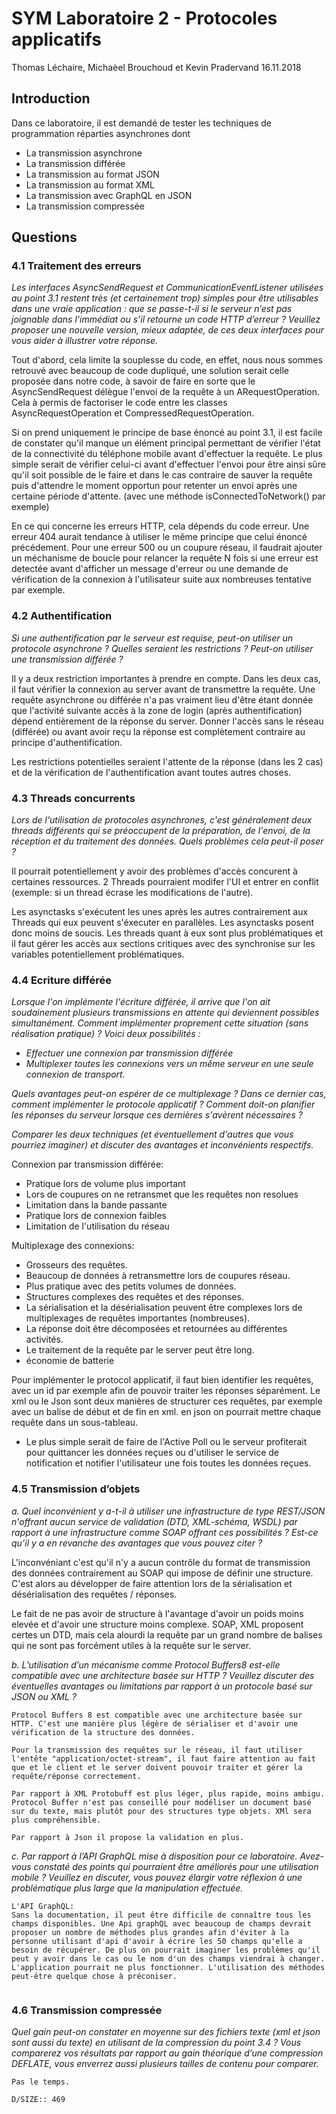 # SYM Laboratoire 2 - Protocoles applicatifs
Thomas Léchaire, Michaèel Brouchoud et Kevin Pradervand
16.11.2018

## Introduction
Dans ce laboratoire, il est demandé de tester les techniques de programmation réparties asynchrones dont 
- La transmission asynchrone
- La transmission différée
- La transmission au format JSON
- La transmission au format XML
- La transmission avec GraphQL en JSON
- La transmission compressée

## Questions
### 4.1 Traitement des erreurs
*Les interfaces AsyncSendRequest et CommunicationEventListener utilisées au point 3.1 restent très*
*(et certainement trop) simples pour être utilisables dans une vraie application : que se passe-t-il si le*
*serveur n’est pas joignable dans l’immédiat ou s’il retourne un code HTTP d’erreur ? Veuillez proposer*
*une nouvelle version, mieux adaptée, de ces deux interfaces pour vous aider à illustrer votre réponse.*

Tout d'abord, cela limite la souplesse du code, en effet, nous nous sommes retrouvé avec beaucoup de code dupliqué, une solution serait celle proposée dans notre code, à savoir de faire en sorte que le AsyncSendRequest délègue l'envoi de la requête à un ARequestOperation. Cela à permis de factoriser le code entre les classes AsyncRequestOperation et CompressedRequestOperation.

Si on prend uniquement le principe de base énoncé au point 3.1, il est facile de constater qu'il manque un élément principal permettant de vérifier l'état de la connectivité du téléphone mobile avant d'effectuer la requête. Le plus simple serait de vérifier celui-ci avant d'effectuer l'envoi pour être ainsi sûre qu'il soit possible de le faire et dans le cas contraire de sauver la requête puis d'attendre le moment opportun pour retenter un envoi après une certaine période d'attente. (avec une méthode isConnectedToNetwork() par exemple)

En ce qui concerne les erreurs HTTP, cela dépends du code erreur. Une erreur 404 aurait tendance à utiliser le même principe que celui énoncé précédement. Pour une erreur 500 ou un coupure réseau, il faudrait ajouter un méchanisme de boucle pour relancer la requête N fois si une erreur est detectée avant d'afficher un message d'erreur ou une demande de vérification de la connexion à l'utilisateur suite aux nombreuses tentative par exemple.

### 4.2 Authentification
*Si une authentification par le serveur est requise, peut-on utiliser un protocole asynchrone ? Quelles*
*seraient les restrictions ? Peut-on utiliser une transmission différée ?*

Il y a deux restriction importantes à prendre en compte.
Dans les deux cas, il faut vérifier la connexion au server avant de transmettre la requête. Une requête asynchrone ou différée n'a pas vraiment lieu d'être étant donnée que l'activité suivante accès à la zone de login (après authentification) dépend entièrement de la réponse du server. Donner l'accès sans le réseau (différée) ou avant avoir reçu la réponse est complètement contraire au principe d'authentification.

Les restrictions potentielles seraient l'attente de la réponse (dans les 2 cas) et de la vérification de l'authentification avant toutes autres choses.

### 4.3 Threads concurrents
*Lors de l'utilisation de protocoles asynchrones, c'est généralement deux threads différents qui se*
*préoccupent de la préparation, de l'envoi, de la réception et du traitement des données. Quels*
*problèmes cela peut-il poser ?*

Il pourrait potentiellement y avoir des problèmes d'accès concurent à certaines ressources. 2 Threads pourraient modifer l'UI et entrer en conflit (exemple: si un thread écrase les modifications de l'autre).

Les asynctasks s'exécutent les unes après les autres contrairement aux Threads qui eux peuvent s'éxecuter en parallèles. Les asynctasks posent donc moins de soucis. Les threads quant à eux sont plus problématiques et il faut gérer les accès aux sections critiques avec des synchronise sur les variables potentiellement problématiques.


### 4.4 Ecriture différée
*Lorsque l'on implémente l'écriture différée, il arrive que l'on ait soudainement plusieurs transmissions*
*en attente qui deviennent possibles simultanément. Comment implémenter proprement cette*
*situation (sans réalisation pratique) ? Voici deux possibilités :*

- *Effectuer une connexion par transmission différée*
- *Multiplexer toutes les connexions vers un même serveur en une seule connexion de transport.*

*Quels avantages peut-on  espérer de ce multiplexage ? Dans ce dernier cas, comment implémenter le protocole applicatif ? Comment doit-on planifier les réponses du serveur lorsque ces dernières s'avèrent nécessaires ?*

*Comparer les deux techniques (et éventuellement d'autres que vous pourriez imaginer) et discuter des avantages et inconvénients respectifs.*


Connexion par transmission différée:

- Pratique lors de volume plus important
- Lors de coupures on ne retransmet que les requêtes non resolues
- Limitation dans la bande passante
- Pratique lors de connexion faibles
- Limitation de l'utilisation du réseau


Multiplexage des connexions:

- Grosseurs des requêtes.
- Beaucoup de données à retransmettre lors de coupures réseau.
- Plus pratique avec des petits volumes de données.
- Structures complexes des requêtes et des réponses.
- La sérialisation et la désérialisation peuvent être complexes lors de multiplexages de requêtes importantes (nombreuses).
- La réponse doit être décomposées et retournées au différentes activités.
- Le traitement de la requête par le server peut être long. 
- économie de batterie

Pour implémenter le protocol applicatif, il faut bien identifier les requêtes, avec un id par exemple afin de pouvoir traiter les réponses séparément. Le xml ou le Json sont deux manières de structurer ces requêtes, par exemple avec un balise de début et de fin en xml. en json on pourrait mettre chaque requête dans un sous-tableau.


  - Le plus simple serait de faire de l'Active Poll ou le serveur profiterait pour quittancer les données reçues ou d'utiliser le service de notification et notifier l'utilisateur une fois toutes les données reçues.

### 4.5 Transmission d’objets
*a. Quel inconvénient y a-t-il à utiliser une infrastructure de type REST/JSON n'offrant aucun*
*service de validation (DTD, XML-schéma, WSDL) par rapport à une infrastructure comme SOAP*
*offrant ces possibilités ? Est-ce qu’il y a en revanche des avantages que vous pouvez citer ?*

L'inconvéniant c'est qu'il n'y a aucun contrôle du format de transmission des données contrairement au SOAP qui impose de définir une structure. C'est alors au développer de faire attention lors de la sérialisation et désérialisation des requêtes / réponses.

Le fait de ne pas avoir de structure à l'avantage d'avoir un poids moins elevée et d'avoir une structure moins complexe. SOAP, XML proposent certes un DTD, mais cela alourdi la requête par un grand nombre de balises qui ne sont pas forcément utiles à la requête sur le server.

*b. L’utilisation d’un mécanisme comme Protocol Buffers8 est-elle compatible avec une*
*architecture basée sur HTTP ? Veuillez discuter des éventuelles avantages ou limitations par*
*rapport à un protocole basé sur JSON ou XML ?*

```
Protocol Buffers 8 est compatible avec une architecture basée sur HTTP. C'est une manière plus légère de sérialiser et d'avoir une vérification de la structure des données.

Pour la transmission des requêtes sur le réseau, il faut utiliser l'entête "application/octet-stream", il faut faire attention au fait que et le client et le server doivent pouvoir traiter et gérer la requête/réponse correctement.

Par rapport à XML Protobuff est plus léger, plus rapide, moins ambigu. Protocol Buffer n'est pas conseillé pour modéliser un document basé sur du texte, mais plutôt pour des structures type objets. XMl sera plus compréhensible.

Par rapport à Json il propose la validation en plus.

```

*c. Par rapport à l’API GraphQL mise à disposition pour ce laboratoire. Avez-vous constaté des*
*points qui pourraient être améliorés pour une utilisation mobile ? Veuillez en discuter, vous*
*pouvez élargir votre réflexion à une problématique plus large que la manipulation effectuée.*

```
L'API GraphQL:
Sans la documentation, il peut être difficile de connaître tous les champs disponibles. Une Api graphQL avec beaucoup de champs devrait proposer un nombre de méthodes plus grandes afin d'éviter à la personne utilisant d'api d'avoir à écrire les 50 champs qu'elle a besoin de récupérer. De plus on pourrait imaginer les problèmes qu'il peut y avoir dans le cas ou le nom d'un des champs viendrai à changer. L'application pourrait ne plus fonctionner. L'utilisation des méthodes peut-être quelque chose à préconiser.


```

### 4.6 Transmission compressée
*Quel gain peut-on constater en moyenne sur des fichiers texte (xml et json sont aussi du texte) en*
*utilisant de la compression du point 3.4 ? Vous comparerez vos résultats par rapport au gain théorique*
*d’une compression DEFLATE, vous enverrez aussi plusieurs tailles de contenu pour comparer.*
```
Pas le temps.

D/SIZE:: 469



```
